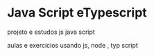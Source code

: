# Java Script eTypescript  
  projeto e estudos js java script   
 
aulas e exercícios usando js, node , typ script
